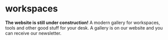 # workspaces
**The website is still under construction!** 
A modern gallery for workspaces, tools and other good stuff for your desk. A gallery is on our website and you can receive our newsletter.

